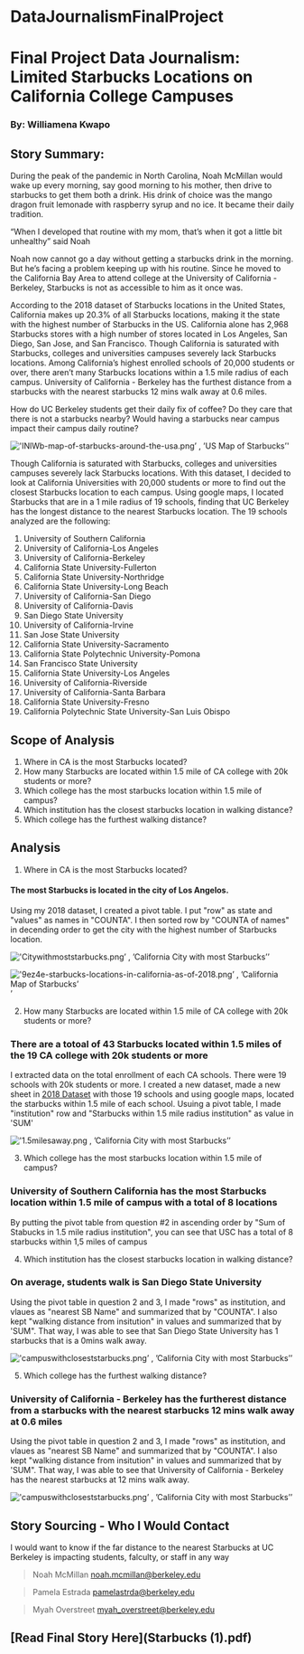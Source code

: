 # DataJournalismFinalProject
# Final Project Data Journalism: Limited Starbucks Locations on California College Campuses 
### By: Williamena Kwapo
## Story Summary: 
During the peak of the pandemic in North Carolina, Noah McMillan would wake up every morning, say good morning to his mother, then drive to starbucks to get them both a drink. His drink of choice was the mango dragon fruit lemonade with raspberry syrup and no ice. It became their daily tradition. 

“When I developed that routine with my mom, that’s when it got a little bit unhealthy” said Noah

Noah now cannot go a day without getting a starbucks drink in the morning. But he’s facing a problem keeping up with his routine. Since he moved to the California Bay Area to attend college at the University of California - Berkeley, Starbucks is not as accessible to him as it once was. 

According to the 2018 dataset of Starbucks locations in the United States, California makes up 20.3% of all Starbucks locations, making it the state with the highest number of Starbucks in the US. California alone has 2,968 Starbucks stores with a high number of stores located in Los Angeles, San Diego, San Jose, and San Francisco. Though California is saturated with Starbucks, colleges and universities campuses severely lack Starbucks locations. Among California’s highest enrolled schools of 20,000 students or over, there aren’t many Starbucks locations within a 1.5 mile radius of each campus. University of California - Berkeley has the furthest distance from a starbucks with the nearest starbucks 12 mins walk away at 0.6 miles.

How do UC Berkeley students get their daily fix of coffee? Do they care that there is not a starbucks nearby? Would having a starbucks near campus impact their campus daily routine?


!['INlWb-map-of-starbucks-around-the-usa.png’ , ’US Map of Starbucks’](/INlWb-map-of-starbucks-around-the-usa.png)'

Though California is saturated with Starbucks, colleges and universities campuses severely lack Starbucks locations. With this dataset, I decided to look at California Universities with 20,000 students or more to find out the closest Starbucks location to each campus. Using google maps, I located Starbucks that are in a 1 mile radius of 19 schools, finding that UC Berkeley has the longest distance to the nearest Starbucks location. The 19 schools analyzed are the following: 
1. University of Southern California
2. University of California-Los Angeles
3. University of California-Berkeley
4. California State University-Fullerton
5. California State University-Northridge
6. California State University-Long Beach
7. University of California-San Diego
8. University of California-Davis
9. San Diego State University
10. University of California-Irvine
11. San Jose State University
12. California State University-Sacramento
13. California State Polytechnic University-Pomona
14. San Francisco State University
15. California State University-Los Angeles
16. University of California-Riverside
17. University of California-Santa Barbara
18. California State University-Fresno
19. California Polytechnic State University-San Luis Obispo
## Scope of Analysis
1. Where in CA is the most Starbucks located?
2. How many Starbucks are located within 1.5 mile of CA college with 20k students or more?
3. Which college has the most starbucks location within 1.5 mile of campus?
4. Which institution has the closest starbucks location in walking distance? 
5. Which college has the furthest walking distance?
## Analysis
1.  Where in CA is the most Starbucks located?
#### The most Starbucks is located in the city of Los Angelos. 
Using my 2018 dataset, I created a pivot table. I put "row" as state and "values" as names in "COUNTA". I then sorted row by "COUNTA of names" in decending order to get the city with the highest number of Starbucks location.

!['Citywithmoststarbucks.png’ , ’California City with most Starbucks’](/citywithmoststarbucks.png)’

!['9ez4e-starbucks-locations-in-california-as-of-2018.png’ , ’California Map of Starbucks’](/9ez4e-starbucks-locations-in-california-as-of-2018.png)’ 

2. How many Starbucks are located within 1.5 mile of CA college with 20k students or more?
### There are a totoal of 43 Starbucks located within 1.5 miles of the 19 CA college with 20k students or more
I extracted data on the total enrollment of each CA schools. There were 19 schools with 20k students or more. I created a new dataset, made a new sheet in [2018 Dataset](starbucks_2018_11_12.xlsx) with those 19 schools and using google maps, located the starbucks within 1.5 mile of each school. Usuing a pivot table, I made "institution" row and "Starbucks within 1.5 mile radius institution" as value in 'SUM'

!['1.5milesaway.png , ’California City with most Starbucks’](/1.5milesaway.png)’

3. Which college has the most starbucks location within 1.5 mile of campus?
### University of Southern California has the most Starbucks location within 1.5 mile of campus with a total of 8 locations
By putting the pivot table from question #2 in ascending order by "Sum of Stabucks in 1.5 mile radius institution", you can see that USC has a total of 8 starbucks within 1,5 miles of campus

4. Which institution has the closest starbucks location in walking distance? 
### On average, students walk is San Diego State University
Using the pivot table in question 2 and 3, I made "rows" as institution, and vlaues as "nearest SB Name" and summarized that by "COUNTA". I also kept "walking distance from insitution" in values and summarized that by 'SUM". That way, I was able to see that San Diego State University has 1 starbucks that is a 0mins walk away. 

!['campuswithcloseststarbucks.png’ , ’California City with most Starbucks’](/campuswithcloseststarbucks.png)’

5. Which college has the furthest walking distance?
### University of California - Berkeley has the furtherest distance from a starbucks with the nearest starbucks 12 mins walk away at 0.6 miles
Using the pivot table in question 2 and 3, I made "rows" as institution, and vlaues as "nearest SB Name" and summarized that by "COUNTA". I also kept "walking distance from insitution" in values and summarized that by 'SUM". That way, I was able to see that University of California - Berkeley has the nearest starbucks at 12 mins walk away. 

!['campuswithcloseststarbucks.png’ , ’California City with most Starbucks’](/campuswithcloseststarbucks.png)’

## Story Sourcing - Who I Would Contact
I would want to know if the far distance to the nearest Starbucks at UC Berkeley is impacting students, falculty, or staff in any way
> Noah McMillan
> noah.mcmillan@berkeley.edu

> Pamela Estrada
> pamelastrda@berkeley.edu

> Myah Overstreet
> myah_overstreet@berkeley.edu

## [Read Final Story Here](Starbucks (1).pdf)
